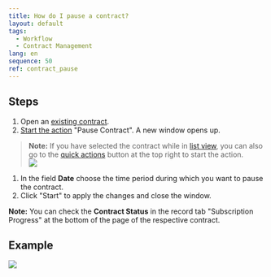 ```yaml
---
title: How do I pause a contract?
layout: default
tags:
  - Workflow
  - Contract Management
lang: en
sequence: 50
ref: contract_pause
---
```


## Steps
1. Open an [existing contract](Create_contract).
1. [Start the action](StartAction) "Pause Contract". A new window opens up.
 >**Note:** If you have selected the contract while in [list view](ViewModes), you can also go to the [quick actions](StartAction) button at the top right to start the action.<br>
 ![](assets/Pause_contract_button.png)

1. In the field **Date** choose the time period during which you want to pause the contract.
1. Click "Start" to apply the changes and close the window.

**Note:** You can check the **Contract Status** in the record tab "Subscription Progress" at the bottom of the page of the respective contract.

## Example
![](assets/Contract_pause.gif)

